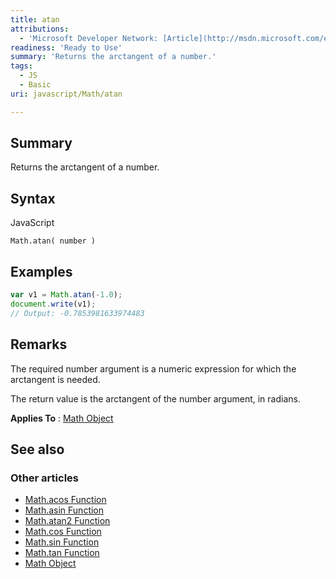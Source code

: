 ```yaml
---
title: atan
attributions:
  - 'Microsoft Developer Network: [Article](http://msdn.microsoft.com/en-us/library/ie/13bwes5d(v=vs.94).aspx)'
readiness: 'Ready to Use'
summary: 'Returns the arctangent of a number.'
tags:
  - JS
  - Basic
uri: javascript/Math/atan

---
```

## <span>Summary</span>

Returns the arctangent of a number.

## <span>Syntax</span>

<span class="language">JavaScript</span>

    Math.atan( number )

## <span>Examples</span>

``` js
var v1 = Math.atan(-1.0);
document.write(v1);
// Output: -0.7853981633974483
```

## <span>Remarks</span>

The required number argument is a numeric expression for which the arctangent is needed.

The return value is the arctangent of the number argument, in radians.

**Applies To** : [Math Object](/javascript/Math)

## <span>See also</span>

### <span>Other articles</span>

-   [Math.acos Function](/javascript/Math/acos)
-   [Math.asin Function](/javascript/Math/asin)
-   [Math.atan2 Function](/javascript/Math/atan2)
-   [Math.cos Function](/javascript/Math/cos)
-   [Math.sin Function](/javascript/Math/sin)
-   [Math.tan Function](/javascript/Math/tan)
-   [Math Object](/javascript/Math)

